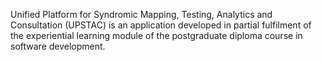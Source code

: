 Unified Platform for Syndromic Mapping, Testing, Analytics and Consultation (UPSTAC) is an application developed in partial fulfilment of the experiential learning module of the postgraduate diploma course in software development.
